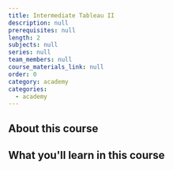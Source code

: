 ```yaml
---
title: Intermediate Tableau II
description: null
prerequisites: null
length: 2
subjects: null
series: null
team_members: null
course_materials_link: null
order: 0
category: academy
categories:
  - academy
---
```

## About this course

## What you'll learn in this course